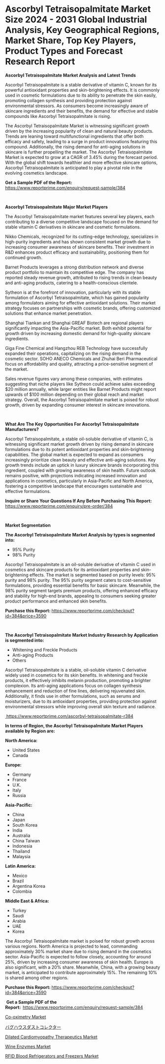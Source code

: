 <p><h1>Ascorbyl Tetraisopalmitate Market Size 2024 - 2031 Global Industrial Analysis, Key Geographical Regions, Market Share, Top Key Players, Product Types and Forecast Research Report</h1></p><p><strong>Ascorbyl Tetraisopalmitate Market Analysis and Latest Trends</strong></p>
<p><p>Ascorbyl Tetraisopalmitate is a stable derivative of vitamin C, known for its powerful antioxidant properties and skin-brightening effects. It is commonly used in cosmetic formulations due to its ability to penetrate the skin easily, promoting collagen synthesis and providing protection against environmental stressors. As consumers become increasingly aware of skincare ingredients and their benefits, the demand for effective and stable compounds like Ascorbyl Tetraisopalmitate is rising.</p><p>The Ascorbyl Tetraisopalmitate Market is witnessing significant growth driven by the increasing popularity of clean and natural beauty products. Trends are leaning toward multifunctional ingredients that offer both efficacy and safety, leading to a surge in product innovations featuring this compound. Additionally, the rising demand for anti-aging solutions in skincare is further propelling the market. The Ascorbyl Tetraisopalmitate Market is expected to grow at a CAGR of 3.45% during the forecast period. With the global shift towards healthier and more effective skincare options, Ascorbyl Tetraisopalmitate is anticipated to play a pivotal role in the evolving cosmetics landscape.</p></p>
<p><strong>Get a Sample PDF of the Report:&nbsp;</strong> <a href="https://www.reportprime.com/enquiry/request-sample/384">https://www.reportprime.com/enquiry/request-sample/384</a></p>
<p>&nbsp;</p>
<p><strong>Ascorbyl Tetraisopalmitate Major Market Players</strong></p>
<p><p>The Ascorbyl Tetraisopalmitate market features several key players, each contributing to a diverse competitive landscape focused on the demand for stable vitamin C derivatives in skincare and cosmetic formulations. </p><p>Nikko Chemicals, recognized for its cutting-edge technology, specializes in high-purity ingredients and has shown consistent market growth due to increasing consumer awareness of skincare benefits. Their investment in R&D enhances product efficacy and sustainability, positioning them for continued growth.</p><p>Barnet Products leverages a strong distribution network and diverse product portfolio to maintain its competitive edge. The company has reported steady revenue growth, attributed to rising trends in clean beauty and anti-aging products, catering to a health-conscious clientele.</p><p>Sytheon is at the forefront of innovation, particularly with its stable formulation of Ascorbyl Tetraisopalmitate, which has gained popularity among formulators aiming for effective antioxidant solutions. Their market strategy focuses on partnerships with cosmetic brands, offering customized solutions that enhance market penetration.</p><p>Shanghai Tiankan and Shanghai GREAF Biotech are regional players significantly impacting the Asia-Pacific market. Both exhibit potential for growth driven by increasing domestic demand for high-quality skincare ingredients.</p><p>Giga Fine Chemical and Hangzhou REB Technology have successfully expanded their operations, capitalizing on the rising demand in the cosmetic sector. SOHO ANECO Chemicals and Zhuhai Beri Pharmaceutical focus on affordability and quality, attracting a price-sensitive segment of the market.</p><p>Sales revenue figures vary among these companies, with estimates suggesting that niche players like Sytheon could achieve sales exceeding $20 million annually, while larger entities like Barnet Products might report upwards of $100 million depending on their global reach and market strategy. Overall, the Ascorbyl Tetraisopalmitate market is poised for robust growth, driven by expanding consumer interest in skincare innovations.</p></p>
<p>&nbsp;</p>
<p><strong>What Are The Key Opportunities For Ascorbyl Tetraisopalmitate Manufacturers?</strong></p>
<p><p>Ascorbyl Tetraisopalmitate, a stable oil-soluble derivative of vitamin C, is witnessing significant market growth driven by rising demand in skincare formulations due to its potent antioxidant properties and skin-brightening capabilities. The global market is expected to expand as consumers increasingly prioritize clean beauty and effective anti-aging solutions. Key growth trends include an uptick in luxury skincare brands incorporating this ingredient, coupled with growing awareness of skin health. Future outlook remains positive, with projections indicating increased innovation and applications in cosmetics, particularly in Asia-Pacific and North America, fostering a competitive landscape that encourages sustainable and effective formulations.</p></p>
<p><strong>Inquire or Share Your Questions If Any Before Purchasing This Report:</strong> <a href="https://www.reportprime.com/enquiry/pre-order/384">https://www.reportprime.com/enquiry/pre-order/384</a></p>
<p>&nbsp;</p>
<p><strong>Market Segmentation</strong></p>
<p><strong>The Ascorbyl Tetraisopalmitate Market Analysis by types is segmented into:</strong></p>
<p><ul><li>95% Purity</li><li>98% Purity</li></ul></p>
<p><p>Ascorbyl Tetraisopalmitate is an oil-soluble derivative of vitamin C used in cosmetics and skincare products for its antioxidant properties and skin-brightening effects. The market is segmented based on purity levels: 95% purity and 98% purity. The 95% purity segment caters to cost-sensitive formulations, providing essential benefits for basic skincare. Meanwhile, the 98% purity segment targets premium products, offering enhanced efficacy and stability for high-end brands, appealing to consumers seeking greater product performance and enhanced skin benefits.</p></p>
<p><strong>Purchase this Report:&nbsp;</strong><a href="https://www.reportprime.com/checkout?id=384&price=3590">https://www.reportprime.com/checkout?id=384&price=3590</a></p>
<p>&nbsp;</p>
<p><strong>The Ascorbyl Tetraisopalmitate Market Industry Research by Application is segmented into:</strong></p>
<p><ul><li>Whitening and Freckle Products</li><li>Anti-aging Products</li><li>Others</li></ul></p>
<p><p>Ascorbyl Tetraisopalmitate is a stable, oil-soluble vitamin C derivative widely used in cosmetics for its skin benefits. In whitening and freckle products, it effectively inhibits melanin production, promoting a brighter complexion. Its anti-aging applications focus on collagen synthesis enhancement and reduction of fine lines, delivering rejuvenated skin. Additionally, it finds use in other formulations, such as serums and moisturizers, due to its antioxidant properties, providing protection against environmental stressors while improving overall skin texture and radiance.</p></p>
<p><a href="https://www.reportprime.com/ascorbyl-tetraisopalmitate-r384">&nbsp;https://www.reportprime.com/ascorbyl-tetraisopalmitate-r384</a></p>
<p><strong>In terms of Region, the Ascorbyl Tetraisopalmitate Market Players available by Region are:</strong></p>
<p>
    <p> <strong> North America: </strong>
        <ul>
            <li>United States</li>
            <li>Canada</li>
        </ul>
        </p> 
    <p> <strong> Europe: </strong>
        <ul>
            <li>Germany</li>
            <li>France</li>
            <li>U.K.</li>
            <li>Italy</li>
            <li>Russia</li>
        </ul>
        </p> 
    <p> <strong> Asia-Pacific: </strong>
        <ul>
            <li>China</li>
            <li>Japan</li>
            <li>South Korea</li>
            <li>India</li>
            <li>Australia</li>
            <li>China Taiwan</li>
            <li>Indonesia</li>
            <li>Thailand</li>
            <li>Malaysia</li>
        </ul>
        </p> 
    <p> <strong> Latin America: </strong>
        <ul>
            <li>Mexico</li>
            <li>Brazil</li>
            <li>Argentina Korea</li>
            <li>Colombia</li>
        </ul>
        </p> 
    <p> <strong> Middle East & Africa: </strong>
        <ul>
            <li>Turkey</li>
            <li>Saudi</li>
            <li>Arabia</li>
            <li>UAE</li>
            <li>Korea</li>
        </ul>
    </p>
    </p>
<p><p>The Ascorbyl Tetraisopalmitate market is poised for robust growth across various regions. North America is projected to lead, commanding approximately 30% market share due to rising demand in the cosmetics sector. Asia-Pacific is expected to follow closely, accounting for around 25%, driven by increasing consumer awareness of skin health. Europe is also significant, with a 20% share. Meanwhile, China, with a growing beauty market, is anticipated to contribute approximately 15%. The remaining 10% is shared among other regions.</p></p>
<p><strong>Purchase this Report: </strong><a href="https://www.reportprime.com/checkout?id=384&price=3590">https://www.reportprime.com/checkout?id=384&price=3590</a></p>
<p>&nbsp;<strong>Get a Sample PDF of the Report:&nbsp;&nbsp;</strong><a href="https://www.reportprime.com/enquiry/request-sample/384">https://www.reportprime.com/enquiry/request-sample/384</a></p>
<p><strong></strong></p>
<p><p><a href="https://www.linkedin.com/pulse/co-oximetry-market-size-growing-cagr-55-report-covers-analysis-sjdkf?trackingId=URvaF9fOSpaA9l8eSaLTYA%3D%3D">Co-oximetry Market</a></p><p><a href="https://medium.com/@narcisoferry/%E3%83%90%E3%83%83%E3%82%B0%E3%83%8F%E3%82%A6%E3%82%B9%E9%9B%86%E5%A1%B5%E6%A9%9F%E5%B8%82%E5%A0%B4%E3%81%AE%E5%8B%95%E5%90%91-%E5%B8%82%E5%A0%B4%E3%82%BB%E3%82%B0%E3%83%A1%E3%83%B3%E3%83%86%E3%83%BC%E3%82%B7%E3%83%A7%E3%83%B3%E3%81%AE%E8%A9%B3%E7%B4%B0%E3%81%AA%E8%AA%BF%E6%9F%BB%E3%81%A8%E6%96%B0%E8%88%88%E3%83%88%E3%83%AC%E3%83%B3%E3%83%89%E3%81%AE%E9%87%8D%E8%A6%81%E6%80%A7%E3%81%AE%E5%88%86%E6%9E%90-c4a79ca674e6">バグハウスダストコレクター</a></p><p><a href="https://issuu.com/reportprime-2/docs/dilated-cardiomyopathy-therapeutics_a2ef52a059395e">Dilated Cardiomyopathy Therapeutics Market</a></p><p><a href="https://medium.com/@noelkunzei1/strategic-market-insights-navigating-the-global-wine-enzymes-market-landscape-2024-2031-fd4189597ad9">Wine Enzymes Market</a></p><p><a href="https://www.linkedin.com/pulse/rfid-blood-refrigerators-freezers-market-trends-strategic-hxksf?trackingId=EnXhKlVyQGKc3qD9T6VO6g%3D%3D">RFID Blood Refrigerators and Freezers Market</a></p></p>